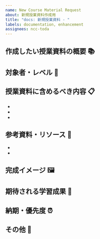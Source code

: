 ```yaml
---
name: New Course Material Request
about: 新規授業資料作成用
title: "docs: 新規授業資料 - "
labels: documentation, enhancement
assignees: ncc-toda
---
```


## 作成したい授業資料の概要 📚

<!-- 作成したい授業資料の概要を説明してください -->

## 対象者・レベル 👥

<!-- この授業資料の対象となる学習者の特性（初級者、中級者、上級者など）を記載してください -->

## 授業資料に含めるべき内容 📋

<!-- 授業資料に含めるべき主要なトピックや内容を箇条書きで記載してください -->

-
-
-

## 参考資料・リソース 📖

<!-- 参考にすべき資料やリソースがあれば記載してください -->

-
-

## 完成イメージ 🖼️

<!-- 完成した授業資料のイメージや形式について記載してください（スライド、ハンズオン資料、動画など） -->

## 期待される学習成果 🎯

<!-- この授業資料を通じて学習者が得られるスキルや知識を記載してください -->

## 納期・優先度 ⏰

<!-- 納期や優先度について記載してください -->

## その他 📌

<!-- その他、補足情報があれば記載してください -->
